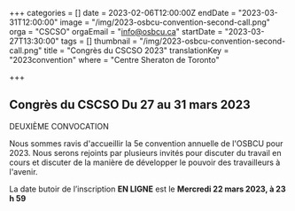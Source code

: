 +++
categories = []
date = 2023-02-06T12:00:00Z
endDate = "2023-03-31T12:00:00"
image = "/img/2023-osbcu-convention-second-call.png"
orga = "CSCSO"
orgaEmail = "info@osbcu.ca"
startDate = "2023-03-27T13:30:00"
tags = []
thumbnail = "/img/2023-osbcu-convention-second-call.png"
title = "Congrès du CSCSO 2023"
translationKey = "2023convention"
where = "Centre Sheraton de Toronto"

+++
## **Congrès du CSCSO Du 27 au 31 mars 2023**

DEUXIÈME CONVOCATION

Nous sommes ravis d'accueillir la 5e convention annuelle de l'OSBCU pour 2023. Nous serons rejoints par plusieurs invités pour discuter du travail en cours et discuter de la manière de développer le pouvoir des travailleurs à l'avenir.

La date butoir de l’inscription **EN LIGNE** est le **Mercredi 22 mars 2023, à 23 h 59**